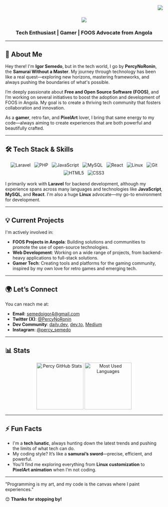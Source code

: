 <img align="right" src="https://visitor-badge.laobi.icu/badge?page_id=IgorSemedo.IgorSemedo" />

<h1 align="center">
  <img src="https://readme-typing-svg.herokuapp.com/?font=Righteous&size=35&center=true&vCenter=true&width=500&height=70&duration=2000&lines=Greetings+World!+👋;+I'm+Percy+No+Ronin;" />
</h1>

<h3 align="center">Tech Enthusiast | Gamer | FOOS Advocate from Angola</h3>

---

## 🚀 About Me

Hey there! I'm **Igor Semedo**, but in the tech world, I go by **PercyNoRonin**, the **Samurai Without a Master**. My journey through technology has been like a real quest—exploring new horizons, mastering frameworks, and always pushing the boundaries of what's possible.

I’m deeply passionate about **Free and Open Source Software (FOOS)**, and I’m working on several initiatives to boost the adoption and development of FOOS in Angola. My goal is to create a thriving tech community that fosters collaboration and innovation.

As a **gamer**, retro fan, and **PixelArt** lover, I bring that same energy to my code—always aiming to create experiences that are both powerful and beautifully crafted.

---

## 🛠️ Tech Stack & Skills

<div align="center">
  <img src="https://img.shields.io/badge/Laravel-FF2D20?style=for-the-badge&logo=laravel&logoColor=white" alt="Laravel" style="margin: 4px;"/>
  <img src="https://img.shields.io/badge/PHP-777BB4?style=for-the-badge&logo=php&logoColor=white" alt="PHP" style="margin: 4px;"/>
  <img src="https://img.shields.io/badge/JavaScript-F7DF1E?style=for-the-badge&logo=javascript&logoColor=black" alt="JavaScript" style="margin: 4px;"/>
  <img src="https://img.shields.io/badge/MySQL-4479A1?style=for-the-badge&logo=mysql&logoColor=white" alt="MySQL" style="margin: 4px;"/>
  <img src="https://img.shields.io/badge/React-61DAFB?style=for-the-badge&logo=react&logoColor=black" alt="React" style="margin: 4px;"/>
  <img src="https://img.shields.io/badge/Linux-FCC624?style=for-the-badge&logo=linux&logoColor=black" alt="Linux" style="margin: 4px;"/>
  <img src="https://img.shields.io/badge/Git-F05032?style=for-the-badge&logo=git&logoColor=white" alt="Git" style="margin: 4px;"/>
  <img src="https://img.shields.io/badge/HTML5-E34F26?style=for-the-badge&logo=html5&logoColor=white" alt="HTML5" style="margin: 4px;"/>
  <img src="https://img.shields.io/badge/CSS3-1572B6?style=for-the-badge&logo=css3&logoColor=white" alt="CSS3" style="margin: 4px;"/>
</div>

I primarily work with **Laravel** for backend development, although my experience spans across many languages and technologies like **JavaScript**, **MySQL**, and **React**. I'm also a huge **Linux** advocate—my go-to environment for development.

---

## 💡 Current Projects

I'm actively involved in:

- **FOOS Projects in Angola**: Building solutions and communities to promote the use of open-source technologies.
- **Web Development**: Working on a wide range of projects, from backend-heavy applications to full-stack solutions.
- **Gamer Tech**: Creating tools and platforms for the gaming community, inspired by my own love for retro games and emerging tech.

---

## 🌍 Let’s Connect

You can reach me at:

- **Email**: [semedoigor4@gmail.com](mailto:semedoigor4@gmail.com)
- **Twitter (X)**: [@PercyNoRonin](https://x.com/PercyNoRonin)
- **Dev Community**: [daily.dev](https://app.daily.dev/igorsemedo), [dev.to](https://dev.to/igorsemedo), [Medium](https://medium.com/@igorsemedo)
- **Instagram**: [@percy_semedo](https://www.instagram.com/percy_semedo/)

---

## 📊 Stats

<div align="center">
  <img src="https://github-readme-stats.vercel.app/api?username=IgorSemedo&show_icons=true&theme=dark" alt="Percy GitHub Stats" height="150"/>
  <img src="https://github-readme-stats.vercel.app/api/top-langs/?username=IgorSemedo&layout=compact&theme=dark" alt="Most Used Languages" height="150"/>
</div>

---

## ⚡ Fun Facts

- I'm a **tech lunatic**, always hunting down the latest trends and pushing the limits of what tech can do.
- My coding style? It’s like a **samurai’s sword**—precise, efficient, and powerful.
- You’ll find me exploring everything from **Linux customization** to **PixelArt animation** when I’m not coding.

---

"Programming is my art, and my code is the canvas where I paint experiences." 

😊 **Thanks for stopping by!**

